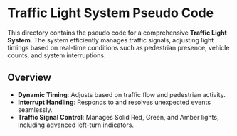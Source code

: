 # Traffic Light System Pseudo Code

This directory contains the pseudo code for a comprehensive **Traffic Light System**. The system efficiently manages traffic signals, adjusting light timings based on real-time conditions such as pedestrian presence, vehicle counts, and system interruptions.

## Overview

- **Dynamic Timing**: Adjusts based on traffic flow and pedestrian activity.
- **Interrupt Handling**: Responds to and resolves unexpected events seamlessly.
- **Traffic Signal Control**: Manages Solid Red, Green, and Amber lights, including advanced left-turn indicators.


